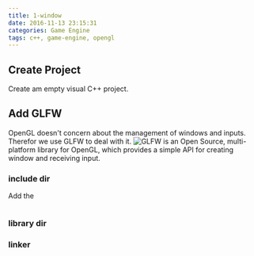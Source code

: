 ```yaml
---
title: 1-window
date: 2016-11-13 23:15:31
categories: Game Engine
tags: c++, game-engine, opengl
---
```


## Create Project

Create am empty visual C++ project.

## Add GLFW

OpenGL doesn't concern about the management of windows and inputs. Therefor we use
GLFW to deal with it.
![GLFW](http://www.glfw.org/) is an Open Source, multi-platform library for OpenGL,
which provides a simple API for creating window and receiving input.

### include dir

Add the 
``` bash

```

### library dir

### linker
